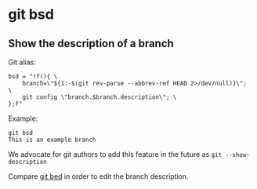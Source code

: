# git bsd

## Show the description of a branch

Git alias:

```git
bsd = "!f(){ \
    branch=\"${1:-$(git rev-parse --abbrev-ref HEAD 2>/dev/null)}\";  \
    git config \"branch.$branch.description\"; \
};f"
```

Example:

```shell
git bsd
This is an example branch
```

We advocate for git authors to add this feature 
in the future as `git --show-description`

Compare [git bed](../git-bed) in order to edit the branch description.
